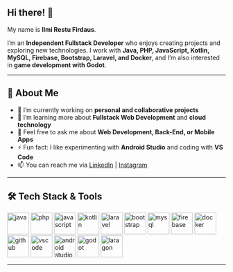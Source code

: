 ## Hi there! 👋

My name is **Ilmi Restu Firdaus**.

I’m an **Independent Fullstack Developer** who enjoys creating projects and exploring new technologies.
I work with **Java, PHP, JavaScript, Kotlin, MySQL, Firebase, Bootstrap, Laravel, and Docker**, and I’m also interested in **game development with Godot**.

---

## 🌟 About Me

* 🔭 I’m currently working on **personal and collaborative projects**
* 🌱 I’m learning more about **Fullstack Web Development** and **cloud technology**
* 💬 Feel free to ask me about **Web Development, Back-End, or Mobile Apps**
* ⚡ Fun fact: I like experimenting with **Android Studio** and coding with **VS Code**
* 📫 You can reach me via [LinkedIn](https://www.linkedin.com/) | [Instagram](https://www.instagram.com/)


---

## 🛠️ Tech Stack & Tools

<p align="left">  
  <img src="https://cdn.jsdelivr.net/gh/devicons/devicon/icons/java/java-original.svg" alt="java" width="50" height="50"/>  
  <img src="https://cdn.jsdelivr.net/gh/devicons/devicon/icons/php/php-original.svg" alt="php" width="50" height="50"/>  
  <img src="https://cdn.jsdelivr.net/gh/devicons/devicon/icons/javascript/javascript-original.svg" alt="javascript" width="50" height="50"/>  
  <img src="https://cdn.jsdelivr.net/gh/devicons/devicon/icons/kotlin/kotlin-original.svg" alt="kotlin" width="50" height="50"/>  
  <img src="https://cdn.worldvectorlogo.com/logos/laravel-2.svg" alt="laravel" width="50" height="50"/>  
  <img src="https://cdn.jsdelivr.net/gh/devicons/devicon/icons/bootstrap/bootstrap-original.svg" alt="bootstrap" width="50" height="50"/>  
  <img src="https://cdn.jsdelivr.net/gh/devicons/devicon/icons/mysql/mysql-original.svg" alt="mysql" width="50" height="50"/>  
  <img src="https://cdn.jsdelivr.net/gh/devicons/devicon/icons/firebase/firebase-plain.svg" alt="firebase" width="50" height="50"/>  
  <img src="https://cdn.jsdelivr.net/gh/devicons/devicon/icons/docker/docker-original.svg" alt="docker" width="50" height="50"/>  
  <img src="https://cdn.jsdelivr.net/gh/devicons/devicon/icons/github/github-original.svg" alt="github" width="50" height="50"/>  
  <img src="https://cdn.jsdelivr.net/gh/devicons/devicon/icons/vscode/vscode-original.svg" alt="vscode" width="50" height="50"/>  
  <img src="https://cdn.jsdelivr.net/gh/devicons/devicon/icons/androidstudio/androidstudio-original.svg" alt="android studio" width="50" height="50"/>  
  <img src="https://cdn.jsdelivr.net/gh/devicons/devicon/icons/godot/godot-original.svg" alt="godot" width="50" height="50"/>  
  <img src="https://cdn.worldvectorlogo.com/logos/laragon.svg" alt="laragon" width="50" height="50"/>  
</p>  

---
